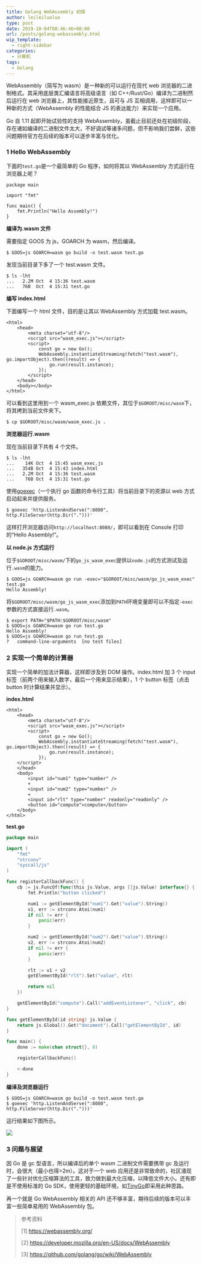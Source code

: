 ```yaml
---
title: Golang WebAssembly 初探
author: leileiluoluo
type: post
date: 2019-10-04T08:46:46+00:00
url: /posts/golang-webassembly.html
wip_template:
  - right-sidebar
categories:
  - 计算机
tags:
  - Golang
---
```


WebAssembly（简写为 wasm）是一种新的可以运行在现代 web 浏览器的二进制格式。其采用底层类汇编语言将高级语言（如 C++/Rust/Go）编译为二进制然后运行在 web 浏览器上，其性能接近原生，且可与 JS 互相调用，这样即可以一种新的方式（WebAssembly 的性能结合 JS 的表达能力）来实现一个应用。

Go 自 1.11 起即开始试验性的支持 WebAssembly，虽截止目前还处在初级阶段，存在诸如编译的二进制文件太大，不好调试等诸多问题，但不影响我们尝鲜，这些问题期待官方在后续的版本可以逐步丰富与优化。

### 1 Hello WebAssembly

下面的`test.go`是一个最简单的 Go 程序，如何将其以 WebAssembly 方式运行在浏览器上呢？

```Golang
package main

import "fmt"

func main() {
    fmt.Println("Hello Assembly!")
}
```

**编译为.wasm 文件**

需要指定 GOOS 为 js，GOARCH 为 wasm，然后编译。

```shell
$ GOOS=js GOARCH=wasm go build -o test.wasm test.go
```

发现当前目录下多了一个 test.wasm 文件。

```shell
$ ls -lht
...   2.2M Oct  4 15:36 test.wasm
...   76B  Oct  4 15:31 test.go
```

**编写 index.html**

下面编写一个 html 文件，目的是让其以 WebAssembly 方式加载 test.wasm。

```
<html>
    <head>
        <meta charset="utf-8"/>
        <script src="wasm_exec.js"></script>
        <script>
            const go = new Go();
            WebAssembly.instantiateStreaming(fetch("test.wasm"), go.importObject).then((result) => {
                go.run(result.instance);
            });
        </script>
    </head>
    <body></body>
</html>
```

可以看到这里用到一个 wasm_exec.js 依赖文件，其位于`$GOROOT/misc/wasm`下，将其拷到当前文件夹下。

```shell
$ cp $GOROOT/misc/wasm/wasm_exec.js .
```

**浏览器运行.wasm**

现在当前目录下共有 4 个文件。

```shell
$ ls -lht
...    14K Oct  4 15:45 wasm_exec.js
...   354B Oct  4 15:43 index.html
...   2.2M Oct  4 15:36 test.wasm
...    76B Oct  4 15:31 test.go
```

使用[goexec](https://github.com/shurcooL/goexec)（一个执行 go 函数的命令行工具）将当前目录下的资源以 web 方式启动起来并提供服务。

```shell
$ goexec 'http.ListenAndServe(":8080", http.FileServer(http.Dir(".")))'
```

这样打开浏览器访问`http://localhost:8080/`，即可以看到在 Console 打印的“Hello Assembly!”。

**以 node.js 方式运行**

位于`$GOROOT/misc/wasm/`下的`go_js_wasm_exec`提供以`node.js`的方式测试及运行`.wasm`的能力。

```shell
$ GOOS=js GOARCH=wasm go run -exec="$GOROOT/misc/wasm/go_js_wasm_exec" test.go
Hello Assembly!
```

将`$GOROOT/misc/wasm/go_js_wasm_exec`添加到`PATH`环境变量即可以不指定`-exec`参数的方式直接运行`.wasm`。

```shell
$ export PATH="$PATH:$GOROOT/misc/wasm"
$ GOOS=js GOARCH=wasm go run test.go
Hello Assembly!
$ GOOS=js GOARCH=wasm go run test.go
?   command-line-arguments  [no test files]
```

### 2 实现一个简单的计算器

实现一个简单的加法计算器，这样即涉及到 DOM 操作。index.html 加 3 个 input 标签（前两个用来输入数字，最后一个用来显示结果），1 个 button 标签（点击 button 时计算结果并显示）。

**index.html**

```text
<html>
    <head>
        <meta charset="utf-8"/>
        <script src="wasm_exec.js"></script>
        <script>
            const go = new Go();
            WebAssembly.instantiateStreaming(fetch("test.wasm"), go.importObject).then((result) => {
                go.run(result.instance);
            });
    </script>
    </head>
    <body>
        <input id="num1" type="number" />
        +
        <input id="num2" type="number" />
        =
        <input id="rlt" type="number" readonly="readonly" />
        <button id="compute">compute</button>
    </body>
</html>
```

**test.go**

```Go
package main

import (
    "fmt"
    "strconv"
    "syscall/js"
)

func registerCallbackFunc() {
    cb := js.FuncOf(func(this js.Value, args []js.Value) interface{} {
        fmt.Println("button clicked")

        num1 := getElementById("num1").Get("value").String()
        v1, err := strconv.Atoi(num1)
        if nil != err {
            panic(err)
        }

        num2 := getElementById("num2").Get("value").String()
        v2, err := strconv.Atoi(num2)
        if nil != err {
            panic(err)
        }

        rlt := v1 + v2
        getElementById("rlt").Set("value", rlt)

        return nil
    })

    getElementById("compute").Call("addEventListener", "click", cb)
}

func getElementById(id string) js.Value {
    return js.Global().Get("document").Call("getElementById", id)
}

func main() {
    done := make(chan struct{}, 0)

    registerCallbackFunc()

    <-done
}
```

**编译及浏览器运行**

```shell
$ GOOS=js GOARCH=wasm go build -o test.wasm test.go
$ goexec 'http.ListenAndServe(":8080", http.FileServer(http.Dir(".")))'
```

运行结果如下图所示。

![](https://leileiluoluo.github.io/static/images/uploads/2019/10/wasm-calc.png)

### 3 问题与展望

因 Go 是 gc 型语言，所以编译后的单个 wasm 二进制文件需要携带 gc 及运行时，会很大（最小也得>2m）。这对于一个 web 应用还是非常致命的，社区涌现了一些针对优化压缩算法的工具，致力做到最大化压缩，以降低文件大小。还有即是不使用标准的 Go SDK，使用更轻的基础环境，如[TinyGo](https://tinygo.org)即采用此种思路。

再一个就是 Go WebAssembly 相关的 API 还不够丰富，期待后续的版本可以丰富一些简单易用的 WebAssembly 包。

> 参考资料
>
> [1]&nbsp;<a href="https://webassembly.org/" target="blank">https://webassembly.org/</a>
>
> [2]&nbsp;<a href="https://developer.mozilla.org/en-US/docs/WebAssembly" target="blank">https://developer.mozilla.org/en-US/docs/WebAssembly</a>
>
> [3]&nbsp;<a href="https://github.com/golang/go/wiki/WebAssembly" target="blank">https://github.com/golang/go/wiki/WebAssembly</a>
